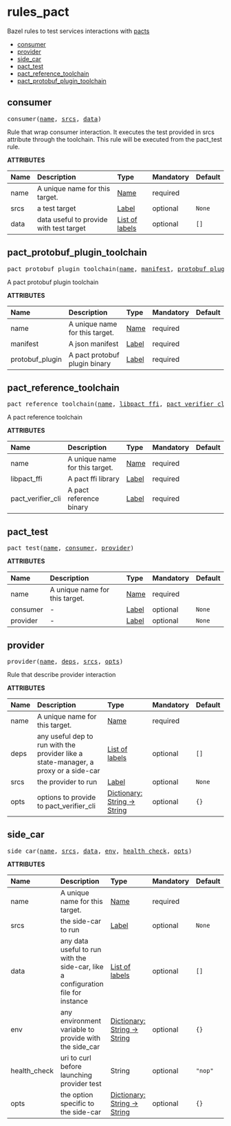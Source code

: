 <!-- Generated with Stardoc: http://skydoc.bazel.build -->

# rules_pact
Bazel rules to test services interactions with [pacts][pactsws]

[pactsws]: https://docs.pact.io/

- [consumer](#consumer)
- [provider](#provider)
- [side_car](#side_car)
- [pact_test](#pact_test)
- [pact_reference_toolchain](#pact_reference_toolchain)
- [pact_protobuf_plugin_toolchain](#pact_protobuf_plugin_toolchain)

<a id="consumer"></a>

## consumer

<pre>
consumer(<a href="#consumer-name">name</a>, <a href="#consumer-srcs">srcs</a>, <a href="#consumer-data">data</a>)
</pre>

Rule that wrap consumer interaction.
It executes the test provided in srcs attribute through the toolchain.
This rule will be executed from the pact_test rule.

**ATTRIBUTES**


| Name  | Description | Type | Mandatory | Default |
| :------------- | :------------- | :------------- | :------------- | :------------- |
| <a id="consumer-name"></a>name |  A unique name for this target.   | <a href="https://bazel.build/concepts/labels#target-names">Name</a> | required |  |
| <a id="consumer-srcs"></a>srcs |  a test target   | <a href="https://bazel.build/concepts/labels">Label</a> | optional |  `None`  |
| <a id="consumer-data"></a>data |  data useful to provide with test target   | <a href="https://bazel.build/concepts/labels">List of labels</a> | optional |  `[]`  |


<a id="pact_protobuf_plugin_toolchain"></a>

## pact_protobuf_plugin_toolchain

<pre>
pact_protobuf_plugin_toolchain(<a href="#pact_protobuf_plugin_toolchain-name">name</a>, <a href="#pact_protobuf_plugin_toolchain-manifest">manifest</a>, <a href="#pact_protobuf_plugin_toolchain-protobuf_plugin">protobuf_plugin</a>)
</pre>

A pact protobuf plugin toolchain

**ATTRIBUTES**


| Name  | Description | Type | Mandatory | Default |
| :------------- | :------------- | :------------- | :------------- | :------------- |
| <a id="pact_protobuf_plugin_toolchain-name"></a>name |  A unique name for this target.   | <a href="https://bazel.build/concepts/labels#target-names">Name</a> | required |  |
| <a id="pact_protobuf_plugin_toolchain-manifest"></a>manifest |  A json manifest   | <a href="https://bazel.build/concepts/labels">Label</a> | required |  |
| <a id="pact_protobuf_plugin_toolchain-protobuf_plugin"></a>protobuf_plugin |  A pact protobuf plugin binary   | <a href="https://bazel.build/concepts/labels">Label</a> | required |  |


<a id="pact_reference_toolchain"></a>

## pact_reference_toolchain

<pre>
pact_reference_toolchain(<a href="#pact_reference_toolchain-name">name</a>, <a href="#pact_reference_toolchain-libpact_ffi">libpact_ffi</a>, <a href="#pact_reference_toolchain-pact_verifier_cli">pact_verifier_cli</a>)
</pre>

A pact reference toolchain

**ATTRIBUTES**


| Name  | Description | Type | Mandatory | Default |
| :------------- | :------------- | :------------- | :------------- | :------------- |
| <a id="pact_reference_toolchain-name"></a>name |  A unique name for this target.   | <a href="https://bazel.build/concepts/labels#target-names">Name</a> | required |  |
| <a id="pact_reference_toolchain-libpact_ffi"></a>libpact_ffi |  A pact ffi library   | <a href="https://bazel.build/concepts/labels">Label</a> | required |  |
| <a id="pact_reference_toolchain-pact_verifier_cli"></a>pact_verifier_cli |  A pact reference binary   | <a href="https://bazel.build/concepts/labels">Label</a> | required |  |


<a id="pact_test"></a>

## pact_test

<pre>
pact_test(<a href="#pact_test-name">name</a>, <a href="#pact_test-consumer">consumer</a>, <a href="#pact_test-provider">provider</a>)
</pre>



**ATTRIBUTES**


| Name  | Description | Type | Mandatory | Default |
| :------------- | :------------- | :------------- | :------------- | :------------- |
| <a id="pact_test-name"></a>name |  A unique name for this target.   | <a href="https://bazel.build/concepts/labels#target-names">Name</a> | required |  |
| <a id="pact_test-consumer"></a>consumer |  -   | <a href="https://bazel.build/concepts/labels">Label</a> | optional |  `None`  |
| <a id="pact_test-provider"></a>provider |  -   | <a href="https://bazel.build/concepts/labels">Label</a> | optional |  `None`  |


<a id="provider"></a>

## provider

<pre>
provider(<a href="#provider-name">name</a>, <a href="#provider-deps">deps</a>, <a href="#provider-srcs">srcs</a>, <a href="#provider-opts">opts</a>)
</pre>

Rule that describe provider interaction

**ATTRIBUTES**


| Name  | Description | Type | Mandatory | Default |
| :------------- | :------------- | :------------- | :------------- | :------------- |
| <a id="provider-name"></a>name |  A unique name for this target.   | <a href="https://bazel.build/concepts/labels#target-names">Name</a> | required |  |
| <a id="provider-deps"></a>deps |  any useful dep to run with the provider like a state-manager, a proxy or a side-car   | <a href="https://bazel.build/concepts/labels">List of labels</a> | optional |  `[]`  |
| <a id="provider-srcs"></a>srcs |  the provider to run   | <a href="https://bazel.build/concepts/labels">Label</a> | optional |  `None`  |
| <a id="provider-opts"></a>opts |  options to provide to pact_verifier_cli   | <a href="https://bazel.build/rules/lib/dict">Dictionary: String -> String</a> | optional |  `{}`  |


<a id="side_car"></a>

## side_car

<pre>
side_car(<a href="#side_car-name">name</a>, <a href="#side_car-srcs">srcs</a>, <a href="#side_car-data">data</a>, <a href="#side_car-env">env</a>, <a href="#side_car-health_check">health_check</a>, <a href="#side_car-opts">opts</a>)
</pre>



**ATTRIBUTES**


| Name  | Description | Type | Mandatory | Default |
| :------------- | :------------- | :------------- | :------------- | :------------- |
| <a id="side_car-name"></a>name |  A unique name for this target.   | <a href="https://bazel.build/concepts/labels#target-names">Name</a> | required |  |
| <a id="side_car-srcs"></a>srcs |  the side-car to run   | <a href="https://bazel.build/concepts/labels">Label</a> | optional |  `None`  |
| <a id="side_car-data"></a>data |  any data useful to run with the side-car, like a configuration file for instance   | <a href="https://bazel.build/concepts/labels">List of labels</a> | optional |  `[]`  |
| <a id="side_car-env"></a>env |  any environment variable to provide with the side_car   | <a href="https://bazel.build/rules/lib/dict">Dictionary: String -> String</a> | optional |  `{}`  |
| <a id="side_car-health_check"></a>health_check |  uri to curl before launching provider test   | String | optional |  `"nop"`  |
| <a id="side_car-opts"></a>opts |  the option specific to the side-car   | <a href="https://bazel.build/rules/lib/dict">Dictionary: String -> String</a> | optional |  `{}`  |



